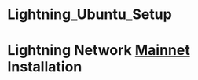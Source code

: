 # Lightning_Ubuntu_Setup


# Lightning Network [Mainnet](https://github.com/Olliecad1/Lightning_Ubuntu_Setup/blob/master/Docs/Install_Mainnet.md) Installation


